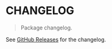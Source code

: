 # CHANGELOG

> Package changelog.

See [GitHub Releases](https://github.com/stdlib-js/ndarray-base-slice-to/releases) for the changelog.